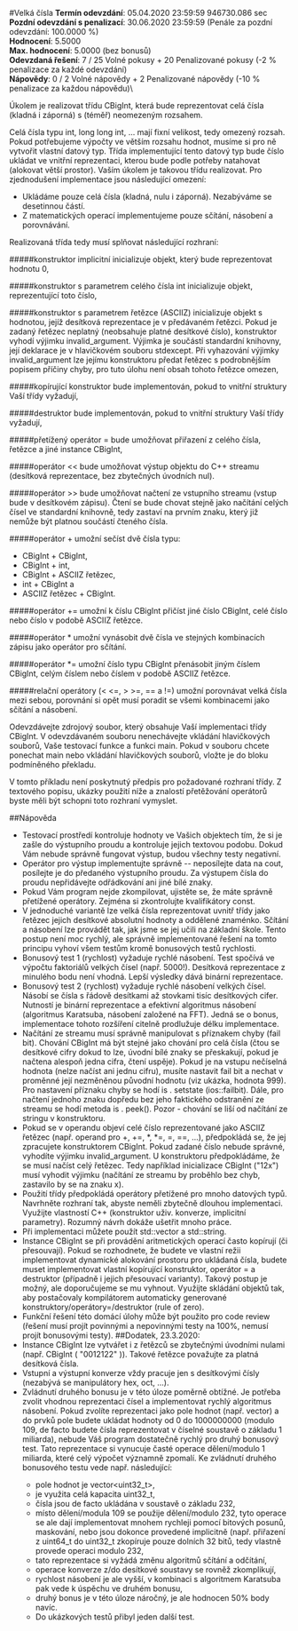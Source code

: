 #Velká čísla
**Termín odevzdání**:			05.04.2020 23:59:59	946730.086 sec\
**Pozdní odevzdání s penalizací**:	30.06.2020 23:59:59 (Penále za pozdní odevzdání: 100.0000 %)\
**Hodnocení**:				5.5000\
**Max. hodnocení**:			5.0000 (bez bonusů)\
**Odevzdaná řešení**:			7 / 25 Volné pokusy + 20 Penalizované pokusy (-2 % penalizace za každé odevzdání)\
**Nápovědy**:				0 / 2 Volné nápovědy + 2 Penalizované nápovědy (-10 % penalizace za každou nápovědu)\

Úkolem je realizovat třídu CBigInt, která bude reprezentovat celá čísla (kladná i záporná) s (téměř) neomezeným rozsahem.

Celá čísla typu int, long long int, ... mají fixní velikost, tedy omezený rozsah. Pokud potřebujeme výpočty ve větším rozsahu hodnot, musíme si pro ně vytvořit vlastní datový typ. Třída implementující tento datový typ bude číslo ukládat ve vnitřní reprezentaci, kterou bude podle potřeby natahovat (alokovat větší prostor). Vaším úkolem je takovou třídu realizovat. Pro zjednodušení implementace jsou následující omezení:

* Ukládáme pouze celá čísla (kladná, nulu i záporná). Nezabýváme se desetinnou částí.
* Z matematických operací implementujeme pouze sčítání, násobení a porovnávání.

Realizovaná třída tedy musí splňovat následující rozhraní:

#####konstruktor implicitní
inicializuje objekt, který bude reprezentovat hodnotu 0,

#####konstruktor s parametrem celého čísla int
inicializuje objekt, reprezentující toto číslo,

#####konstruktor s parametrem řetězce (ASCIIZ)
inicializuje objekt s hodnotou, jejíž desítková reprezentace je v předávaném řetězci. Pokud je zadaný řetězec neplatný (neobsahuje platné desítkové číslo), konstruktor vyhodí výjimku invalid_argument. Výjimka je součástí standardní knihovny, její deklarace je v hlavičkovém souboru stdexcept. Při vyhazování výjimky invalid_argument lze jejímu konstruktoru předat řetězec s podrobnějším popisem příčiny chyby, pro tuto úlohu není obsah tohoto řetězce omezen,

#####kopírující konstruktor
bude implementován, pokud to vnitřní struktury Vaší třídy vyžadují,

#####destruktor
bude implementován, pokud to vnitřní struktury Vaší třídy vyžadují,

#####přetížený operátor =
bude umožňovat přiřazení z celého čísla, řetězce a jiné instance CBigInt,

#####operátor <<
bude umožňovat výstup objektu do C++ streamu (desítková reprezentace, bez zbytečných úvodních nul).

#####operátor >>
bude umožňovat načtení ze vstupního streamu (vstup bude v desítkovém zápisu). Čtení se bude chovat stejně jako načítání celých čísel ve standardní knihovně, tedy zastaví na prvním znaku, který již nemůže být platnou součástí čteného čísla.

#####operátor +
umožní sečíst dvě čísla typu:
* CBigInt + CBigInt,
* CBigInt + int,
* CBigInt + ASCIIZ řetězec,
* int + CBigInt a
* ASCIIZ řetězec + CBigInt.

#####operátor +=
umožní k číslu CBigInt přičíst jiné číslo CBigInt, celé číslo nebo číslo v podobě ASCIIZ řetězce.

#####operátor *
umožní vynásobit dvě čísla ve stejných kombinacích zápisu jako operátor pro sčítání.

#####operátor *=
umožní číslo typu CBigInt přenásobit jiným číslem CBigInt, celým číslem nebo číslem v podobě ASCIIZ řetězce.

#####relační operátory (< <=, > >=, == a !=)
umožní porovnávat velká čísla mezi sebou, porovnání si opět musí poradit se všemi kombinacemi jako sčítání a násobení.

Odevzdávejte zdrojový soubor, který obsahuje Vaší implementaci třídy CBigInt. V odevzdávaném souboru nenechávejte vkládání hlavičkových souborů, Vaše testovací funkce a funkci main. Pokud v souboru chcete ponechat main nebo vkládání hlavičkových souborů, vložte je do bloku podmíněného překladu.

V tomto příkladu není poskytnutý předpis pro požadované rozhraní třídy. Z textového popisu, ukázky použití níže a znalostí přetěžování operátorů byste měli být schopni toto rozhraní vymyslet.

##Nápověda
* Testovací prostředí kontroluje hodnoty ve Vašich objektech tím, že si je zašle do výstupního proudu a kontroluje jejich textovou podobu. Dokud Vám nebude správně fungovat výstup, budou všechny testy negativní.
* Operátor pro výstup implementujte správně -- neposílejte data na cout, posílejte je do předaného výstupního proudu. Za výstupem čísla do proudu nepřidávejte odřádkování ani jiné bílé znaky.
* Pokud Vám program nejde zkompilovat, ujistěte se, že máte správně přetížené operátory. Zejména si zkontrolujte kvalifikátory const.
* V jednoduché variantě lze velká čísla reprezentovat uvnitř třídy jako řetězec jejich desítkové absolutní hodnoty a oddělené znaménko. Sčítání a násobení lze provádět tak, jak jsme se jej učili na základní škole. Tento postup není moc rychlý, ale správně implementované řešení na tomto principu vyhoví všem testům kromě bonusových testů rychlosti.
* Bonusový test 1 (rychlost) vyžaduje rychlé násobení. Test spočívá ve výpočtu faktoriálů velkých čísel (např. 5000!). Desítková reprezentace z minulého bodu není vhodná. Lepší výsledky dává binární reprezentace.
* Bonusový test 2 (rychlost) vyžaduje rychlé násobení velkých čísel. Násobí se čísla s řádově desítkami až stovkami tisíc desítkových cifer. Nutností je binární reprezentace a efektivní algoritmus násobení (algoritmus Karatsuba, násobení založené na FFT). Jedná se o bonus, implementace tohoto rozšíření citelně prodlužuje délku implementace.
* Načítání ze streamu musí správně manipulovat s příznakem chyby (fail bit). Chování CBigInt má být stejné jako chování pro celá čísla (čtou se desítkové cifry dokud to lze, úvodní bílé znaky se přeskakují, pokud je načtena alespoň jedna cifra, čtení uspěje). Pokud je na vstupu nečíselná hodnota (nelze načíst ani jednu cifru), musíte nastavit fail bit a nechat v proměnné její nezměněnou původní hodnotu (viz ukázka, hodnota 999). Pro nastavení příznaku chyby se hodí is . setstate (ios::failbit). Dále, pro načtení jednoho znaku dopředu bez jeho faktického odstranění ze streamu se hodí metoda is . peek(). Pozor - chování se liší od načítání ze stringu v konstruktoru.
* Pokud se v operandu objeví celé číslo reprezentované jako ASCIIZ řetězec (např. operand pro +, +=, *, *=, =, ==, ...), předpokládá se, že jej zpracujete konstruktorem CBigInt. Pokud zadané číslo nebude správné, vyhodíte výjimku invalid_argument. U konstruktoru předpokládáme, že se musí načíst celý řetězec. Tedy například inicializace CBigInt ("12x") musí vyhodit výjimku (načítání ze streamu by proběhlo bez chyb, zastavilo by se na znaku x).
* Použití třídy předpokládá operátory přetížené pro mnoho datových typů. Navrhněte rozhraní tak, abyste neměli zbytečně dlouhou implementaci. Využijte vlastností C++ (konstruktor uživ. konverze, implicitní parametry). Rozumný návrh dokáže ušetřit mnoho práce.
* Při implementaci můžete použít std::vector a std::string.
* Instance CBigInt se při provádění aritmetických operací často kopírují (či přesouvají). Pokud se rozhodnete, že budete ve vlastní režii implementovat dynamické alokování prostoru pro ukládaná čísla, budete muset implementovat vlastní kopírující konstruktor, operátor = a destruktor (případně i jejich přesouvací varianty). Takový postup je možný, ale doporučujeme se mu vyhnout. Využijte skládání objektů tak, aby postačovaly kompilátorem automaticky generované konstruktory/operátory=/destruktor (rule of zero).
* Funkční řešení této domácí úlohy může být použito pro code review (řešení musí projít povinnými a nepovinnými testy na 100%, nemusí projít bonusovými testy).
##Dodatek, 23.3.2020:
* Instance CBigInt lze vytvářet i z řetězců se zbytečnými úvodními nulami (např. CBigInt ( "0012122" )). Takové řetězce považujte za platná desítková čísla.
* Vstupní a výstupní konverze vždy pracuje jen s desítkovými čísly (nezabývá se manipulátory hex, oct, ...).
* Zvládnutí druhého bonusu je v této úloze poměrně obtížné. Je potřeba zvolit vhodnou reprezentaci čísel a implementovat rychlý algoritmus násobení. Pokud zvolíte reprezentaci jako pole hodnot (např. vector<int>) a do prvků pole budete ukládat hodnoty od 0 do 1000000000 (modulo 109, de facto budete čísla reprezentovat v číselné soustavě o základu 1 miliarda), nebude Váš program dostatečně rychlý pro druhý bonusový test. Tato reprezentace si vynucuje časté operace dělení/modulo 1 miliarda, které celý výpočet významně zpomalí. Ke zvládnutí druhého bonusového testu vede např. následující:
	* pole hodnot je vector<uint32_t>,
	* je využita celá kapacita uint32_t,
	* čísla jsou de facto ukládána v soustavě o základu 232,
	* místo dělení/modula 109 se použije dělení/modulo 232, tyto operace se ale dají implementovat mnohem rychleji pomocí bitových posunů, maskování, nebo jsou dokonce provedené implicitně (např. přiřazení z uint64_t do uint32_t zkopíruje pouze dolních 32 bitů, tedy vlastně provede operaci modulo 232,
	* tato reprezentace si vyžádá změnu algoritmů sčítání a odčítání,
	* operace konverze z/do desítkové soustavy se rovněž zkomplikují,
	* rychlost násobení je ale vyšší, v kombinaci s algoritmem Karatsuba pak vede k úspěchu ve druhém bonusu,
	* druhý bonus je v této úloze náročný, je ale hodnocen 50% body navíc.
	* Do ukázkových testů přibyl jeden další test.
